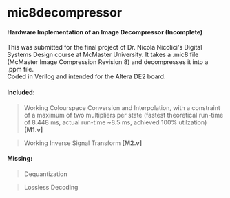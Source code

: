 mic8decompressor
================

#### Hardware Implementation of an Image Decompressor (Incomplete)

This was submitted for the final project of Dr. Nicola Nicolici's Digital Systems Design course at McMaster University. It takes a .mic8 file (McMaster Image Compression Revision 8) and decompresses it into a .ppm file.  
Coded in Verilog and intended for the Altera DE2 board.

#### Included: 
>Working Colourspace Conversion and Interpolation, with a constraint of a maximum of two multipliers per state (fastest theoretical run-time of 8.448 ms, actual run-time ~8.5 ms, achieved 100% utilzation) **[M1.v]**

>Working Inverse Signal Transform **[M2.v]**

#### Missing:
>Dequantization

>Lossless Decoding
